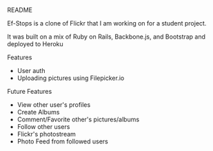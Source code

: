 README

Ef-Stops is a clone of Flickr that I am working on for a student project.

It was built on a mix of Ruby on Rails, Backbone.js, and Bootstrap and deployed to Heroku

Features
* User auth
* Uploading pictures using Filepicker.io

Future Features
* View other user's profiles
* Create Albums
* Comment/Favorite other's pictures/albums
* Follow other users
* Flickr's photostream
* Photo Feed from followed users
